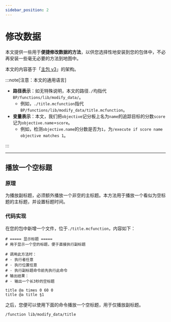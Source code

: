 ```yaml
---
sidebar_position: 2
---
```


# 修改数据

本文提供一些用于**便捷修改数据的方法**，以供您选择性地安装到您的包体中，不必再安装一些毫无必要的方法到地图中。

本文的内容基于「[主包 v3](../main_v3)」的架构。

:::note[注意：本文的通用语言]

- **路径表示**：如无特殊说明，本文的路径`./`均指代`BP/functions/lib/modify_data/`。
  - 例如，`./title.mcfunction`指代`BP/functions/lib/modify_data/title.mcfunction`。
- **变量表示**：本文，我们把`objective`记分板上名为`name`的追踪目标的分数`score`记为`objective.name`=`score`。
  - 例如，检测`objective.name`的分数是否为`1`，为`/execute if score name objective matches 1`。

:::

---

## 播放一个空标题

### 原理

为播放副标题，必须额外播放一个非空的主标题。本方法用于播放一个看似为空标题的主标题，并设置标题时间。

### 代码实现

在您的包中新增一个文件，位于`./title.mcfunction`，内容如下：

```mcfunction title='./title.mcfunction' showLineNumbers
# ===== 显示标题 =====
# 用于显示一个空的标题，便于直接执行副标题

# 调用此方法时：
# · 执行者任意
# · 执行位置任意
# · 执行副标题命令前先执行此命令
# 输出结果：
# · 输出一个长3秒的空标题

title @a times 0 60 0
title @a title §1

```

之后，您便可以使用下面的命令播放一个空标题，用于仅播放副标题。

```mcfunction showLineNumbers
/function lib/modify_data/title
```
